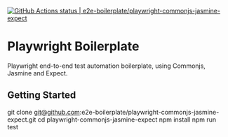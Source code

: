 [![GitHub Actions status | e2e-boilerplate/playwright-commonjs-jasmine-expect](https://github.com/e2e-boilerplate/playwright-commonjs-jasmine-expect/workflows/playwright-commonjs-jasmine-expect/badge.svg)](https://github.com/e2e-boilerplate/playwright-commonjs-jasmine-expect/actions?workflow=playwright-commonjs-jasmine-expect)

# Playwright Boilerplate

Playwright end-to-end test automation boilerplate, using Commonjs, Jasmine and Expect.

## Getting Started

git clone git@github.com:e2e-boilerplate/playwright-commonjs-jasmine-expect.git
cd playwright-commonjs-jasmine-expect
npm install
npm run test
